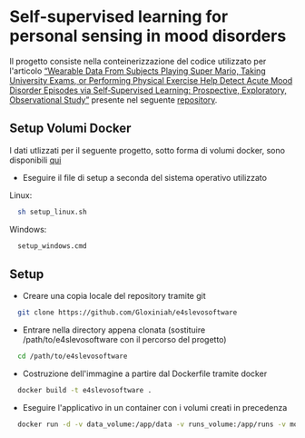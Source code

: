 # Self-supervised learning for personal sensing in mood disorders

Il progetto consiste nella conteinerizzazione del codice utilizzato per l'articolo [“Wearable Data From Subjects Playing Super Mario, Taking University Exams, or Performing Physical Exercise Help Detect Acute Mood Disorder Episodes via Self‑Supervised Learning: Prospective, Exploratory, Observational Study”](https://mhealth.jmir.org/2024/1/e55094) presente nel seguente [repository](https://github.com/april-tools/e4selflearning).



## Setup Volumi Docker

I dati utlizzati per il seguente progetto, sotto forma di volumi docker, sono disponibili [qui](https://unibari-my.sharepoint.com/:u:/g/personal/n_dalessandro9_studenti_uniba_it/EZPeKX5a34pEm33BtktYxR8BHd43tJfSUsheqao2c0YcXg?e=YPckjx)

- Eseguire il file di setup a seconda del sistema operativo utilizzato

Linux:

```bash
  sh setup_linux.sh
  ```

Windows:

```bash
  setup_windows.cmd
  ```


## Setup 

- Creare una copia locale del repository tramite git

```bash
  git clone https://github.com/Gloxiniah/e4slevosoftware
  ```

- Entrare nella directory appena clonata (sostituire /path/to/e4slevosoftware con il percorso del progetto)

```bash
  cd /path/to/e4slevosoftware
  ```

- Costruzione dell'immagine a partire dal Dockerfile tramite docker

```bash
  docker build -t e4slevosoftware .
  ```

- Eseguire l'applicativo in un container con i volumi creati in precedenza

```bash
  docker run -d -v data_volume:/app/data -v runs_volume:/app/runs -v models_volume:/app/models --name e4slcontainer --shm-size=8g e4slevosoftware
  ```







